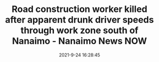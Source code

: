 ---
"title": "Road construction worker killed after apparent drunk driver speeds through work zone south of Nanaimo - Nanaimo News NOW"
"date": "2021-9-24 16:28:45"
"feed_name": "GOOGLENEWSCONSTRUCTION"
"feed_website": "https://news.google.com/search?q=construction%2Bincident&hl=en-US&gl=US&ceid=US:en"
"feed_rss": "https://news.google.com/rss/search?q=construction%2Bincident&hl=en-US&gl=US&ceid=US:en"
"link": "https://nanaimonewsnow.com/2021/09/24/road-construction-worker-killed-after-apparent-drunk-driver-speeds-through-work-zone-south-of-nanaimo/"
"file": "_posts/2021-1-1-55f015ba4ac34123b82996d89269dda45ffa252a.md"
"accident": "0"
"drilling": "0"
"dead": "0"
"injured": "0"
"where": "unknown site"
"place": "unknown place"
---